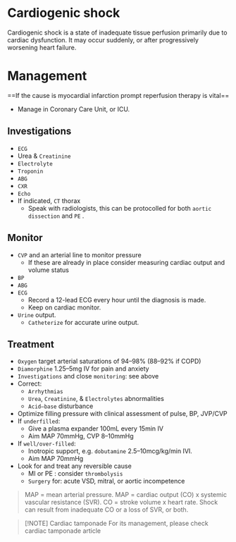 # Cardiogenic shock

Cardiogenic shock is a state of inadequate tissue perfusion primarily due to cardiac
dysfunction. It may occur suddenly, or after progressively worsening heart failure.

# Management

==If the cause is myocardial infarction prompt reperfusion therapy is vital==

- Manage in Coronary Care Unit, or ICU.
## Investigations

- `ECG` 
- Urea & `Creatinine`
- `Electrolyte` 
- `Troponin` 
- `ABG`
- `CXR` 
- `Echo` 
- If indicated, `CT` thorax
	- Speak with radiologists, this can be protocolled for both `aortic dissection` and `PE` .

## Monitor

- `CVP` and an arterial line to monitor pressure
	- If these are already in place consider measuring cardiac output and volume status
- `BP`
- `ABG`
- `ECG`
	- Record a 12-lead ECG every hour until the diagnosis is made.
	- Keep on cardiac monitor.
- `Urine` output.
	- `Catheterize` for accurate urine output.

## Treatment

- `Oxygen` target arterial saturations of 94–98% (88–92% if COPD)
- `Diamorphine` 1.25–5mg IV for pain and anxiety
- `Investigations` and close `monitoring`: see above
- Correct:
	- `Arrhythmias`
	- `Urea`, `Creatinine`, & `Electrolytes` abnormalities
	- `Acid–base` disturbance
- Optimize filling pressure with clinical assessment of pulse, BP, JVP/CVP
- If `underfilled`: 
	- Give a plasma expander 100mL every 15min IV
	- Aim MAP 70mmHg, CVP 8–10mmHg
- If `well/over-filled`:
	- Inotropic support, e.g. `dobutamine` 2.5–10mcg/kg/min IVI.
	- Aim MAP 70mmHg
- Look for and treat any reversible cause
	- MI or PE : consider `thrombolysis`
	- `Surgery` for: acute VSD, mitral, or aortic incompetence



> MAP = mean arterial pressure.
> MAP = cardiac output (CO) x systemic vascular resistance (SVR).
> CO = stroke volume x heart rate.
> Shock can result from inadequate CO or a loss of SVR, or both.


> [!NOTE] Cardiac tamponade
> For its management, please check cardiac tamponade article 

